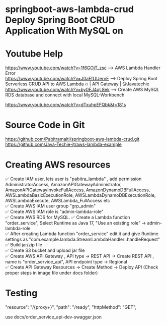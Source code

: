 # springboot-aws-lambda-crud Deploy Spring Boot CRUD Application With MySQL on
Youtube Help
============
https://www.youtube.com/watch?v=1f6GOjT_zsc  --> AWS Lambda Handler Error <br>
https://www.youtube.com/watch?v=J0aEfUUervE  --> Deploy Spring Boot Serverless CRUD API to AWS Lambda 🔥 | API Gateway | ‪@Javatechie‬
<br>
https://www.youtube.com/watch?v=by0EJ4qL8ek --> Create AWS MySQL RDS database and connect with local MySQL-Workbench <br>

https://www.youtube.com/watch?v=dTxuhpEFQbk&t=181s

Source Code in Git
==================
https://github.com/Pabitramaiti/springboot-aws-lambda-crud.git
https://github.com/Java-Techie-jt/aws-lambda-example

Creating AWS resources
======================
✅ Create IAM user, lets user is "pabitra_lambda" , add permission AdministratorAccess, AmazonAPIGatewayAdministrator, AmazonAPIGatewayInvokeFullAccess, AmazonDynamoDBFullAccess, AWSLambdaBasicExecutionRole, AWSLambdaDynamoDBExecutionRole, AWSLambdaExecute, AWSLambda_FullAccess etc <br>
✅ Create AWS IAM user group "grp_admin" <br>
✅ Create AWS IAM role is "admin-lambda-role" <br>
✅ Create AWS RDS for MySQL.
✅ Create a Lambda function "order_service", Select Runtime as Java 17, "Use an existing role" -> admin-lambda-role <br>
✅ After creating Lambda function "order_service" edit it and give Runtime settings as "com.example.lambda.StreamLambdaHandler::handleRequest" <br>
✅ Build jar/zip file <br>
✅ Create S3 bucket and upload jar file <br>
✅ Create AWS API Gateway , API type -> REST API -> Create REST API , name is "order_service_api", API endpoint type -> Regional <br>
✅ Create API Gateway Resources -> Create Method -> Deploy API (Check proper steps in image file under docs folder) <br>

Testing
=======

"resource": "/{proxy+}",
  "path": "/ready",
  "httpMethod": "GET",

use docs/order_service_api-dev-swagger.json
